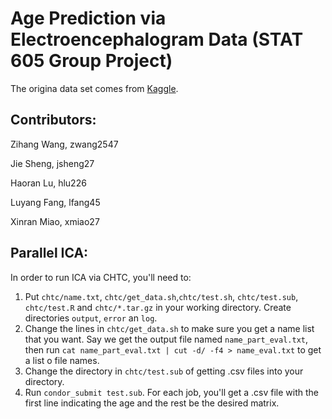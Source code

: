 # Age Prediction via Electroencephalogram Data (STAT 605 Group Project) 
The origina data set comes from [Kaggle](https://www.kaggle.com/ayurgo/data-eeg-age-v1).

## Contributors:

Zihang Wang, zwang2547

Jie Sheng, jsheng27

Haoran Lu, hlu226

Luyang Fang, lfang45

Xinran Miao, xmiao27

## Parallel ICA:
In order to run ICA via CHTC, you'll need to:
1. Put `chtc/name.txt`, `chtc/get_data.sh`,`chtc/test.sh`, `chtc/test.sub`, `chtc/test.R` and `chtc/*.tar.gz`  in your working directory. Create directories `output`, `error` an `log`.
2. Change the lines in `chtc/get_data.sh` to make sure you get a name list that you want. Say we get the output file named `name_part_eval.txt`, then run `cat name_part_eval.txt | cut -d/ -f4 > name_eval.txt` to get a list o file names.
3. Change the directory in `chtc/test.sub` of getting .csv files into your directory.
4. Run `condor_submit test.sub`.
For each job, you'll get a .csv file with the first line indicating the age and the rest be the desired matrix.
